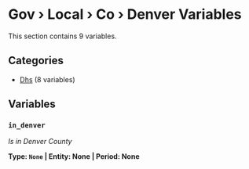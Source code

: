 # Gov › Local › Co › Denver Variables

This section contains 9 variables.

## Categories

- [Dhs](dhs/index.md) (8 variables)

## Variables

### `in_denver`
*Is in Denver County*

**Type: `None` | Entity: None | Period: None**
